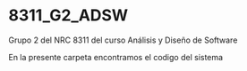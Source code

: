 # 8311_G2_ADSW
Grupo 2 del NRC 8311 del curso Análisis y Diseño de Software

En la presente carpeta encontramos el codigo del sistema
